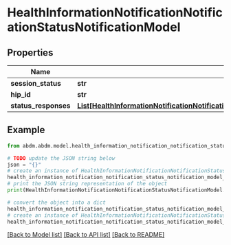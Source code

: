 # HealthInformationNotificationNotificationStatusNotificationModel


## Properties

Name | Type | Description | Notes
------------ | ------------- | ------------- | -------------
**session_status** | **str** |  | 
**hip_id** | **str** |  | 
**status_responses** | [**List[HealthInformationNotificationNotificationStatusNotificationStatusResponsesInnerModelModel]**](HealthInformationNotificationNotificationStatusNotificationStatusResponsesInnerModel.md) |  | [optional] 

## Example

```python
from abdm.abdm.model.health_information_notification_notification_status_notification_model import HealthInformationNotificationNotificationStatusNotificationModel

# TODO update the JSON string below
json = "{}"
# create an instance of HealthInformationNotificationNotificationStatusNotificationModel from a JSON string
health_information_notification_notification_status_notification_model_instance = HealthInformationNotificationNotificationStatusNotificationModel.from_json(json)
# print the JSON string representation of the object
print(HealthInformationNotificationNotificationStatusNotificationModel.to_json())

# convert the object into a dict
health_information_notification_notification_status_notification_model_dict = health_information_notification_notification_status_notification_model_instance.to_dict()
# create an instance of HealthInformationNotificationNotificationStatusNotificationModel from a dict
health_information_notification_notification_status_notification_model_from_dict = HealthInformationNotificationNotificationStatusNotificationModel.from_dict(health_information_notification_notification_status_notification_model_dict)
```
[[Back to Model list]](../README.md#documentation-for-models) [[Back to API list]](../README.md#documentation-for-api-endpoints) [[Back to README]](../README.md)


